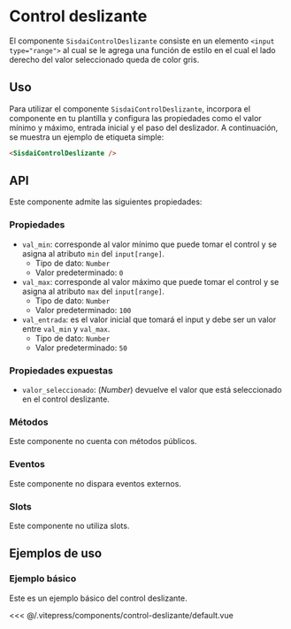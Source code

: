 <script setup>
import EjemploDefault from "../../.vitepress/components/control-deslizante/default.vue";
</script>

# Control deslizante

El componente `SisdaiControlDeslizante` consiste en un elemento `<input type="range">` al cual se le agrega una función de estilo en el cual el lado derecho del valor seleccionado queda de color gris.

<section id="uso">

## Uso

Para utilizar el componente `SisdaiControlDeslizante`, incorpora el componente en tu plantilla y configura las propiedades como el valor mínimo y máximo, entrada inicial y el paso del deslizador. A continuación, se muestra un ejemplo de etiqueta simple:

```html
<SisdaiControlDeslizante />
```

</section>

<section id="api">

## API

Este componente admite las siguientes propiedades:

### Propiedades

- `val_min`: corresponde al valor mínimo que puede tomar el control y se asigna al atributo `min` del `input[range]`.
  - Tipo de dato: `Number`
  - Valor predeterminado: `0`
- `val_max`: corresponde al valor máximo que puede tomar el control y se asigna al atributo `max` del `input[range]`.
  - Tipo de dato: `Number`
  - Valor predeterminado: `100`
- `val_entrada`: es el valor inicial que tomará el input y debe ser un valor entre `val_min` y `val_max`.
  - Tipo de dato: `Number`
  - Valor predeterminado: `50`

### Propiedades expuestas

- `valor_seleccionado`: (_Number_) devuelve el valor que está seleccionado en el control deslizante.

### Métodos

Este componente no cuenta con métodos públicos.

### Eventos

Este componente no dispara eventos externos.

### Slots

Este componente no utiliza slots.

</section>

<section id="ejemplos">

## Ejemplos de uso

### Ejemplo básico

Este es un ejemplo básico del control deslizante.

<!-- <utils-ejemplo-doc ruta="control-deslizante/default.vue"/> -->
<EjemploDefault />
<<< @/.vitepress/components/control-deslizante/default.vue

</section>
